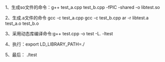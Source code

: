 1、生成so文件的命令：g++ test_a.cpp test_b.cpp -fPIC -shared -o libtest.so

2、生成.a文件的命令
gcc -c test_a.cpp
gcc -c test_b.cpp
ar -r libtest.a test_a.o test_b.o

3、采用动态库编译命令:g++ test.cpp -o test -L. -ltest

4、执行：export LD_LIBRARY_PATH=./

5、最后： ./test
